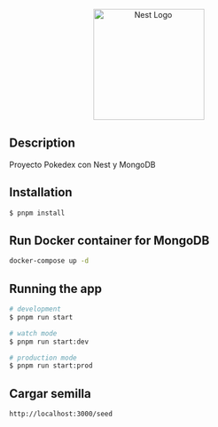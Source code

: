 <p align="center">
  <a href="http://nestjs.com/" target="blank"><img src="https://nestjs.com/img/logo-small.svg" width="200" alt="Nest Logo" /></a>
</p>

## Description

Proyecto Pokedex con Nest y MongoDB

## Installation

```bash
$ pnpm install
```

## Run Docker container for MongoDB

```bash
docker-compose up -d
```

## Running the app

```bash
# development
$ pnpm run start

# watch mode
$ pnpm run start:dev

# production mode
$ pnpm run start:prod
```

## Cargar semilla

```
http://localhost:3000/seed
```